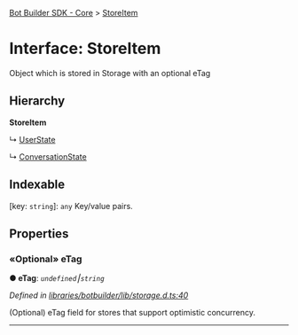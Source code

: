 [Bot Builder SDK - Core](../README.md) > [StoreItem](../interfaces/botbuilder.storeitem.md)



# Interface: StoreItem


Object which is stored in Storage with an optional eTag

## Hierarchy

**StoreItem**

↳  [UserState](botbuilder.__global.userstate.md)




↳  [ConversationState](botbuilder.__global.conversationstate.md)








## Indexable

\[key: `string`\]:&nbsp;`any`
Key/value pairs.



## Properties
<a id="etag"></a>

### «Optional» eTag

**●  eTag**:  *`undefined`⎮`string`* 

*Defined in [libraries/botbuilder/lib/storage.d.ts:40](https://github.com/Microsoft/botbuilder-js/blob/a28edbb/libraries/botbuilder/lib/storage.d.ts#L40)*



(Optional) eTag field for stores that support optimistic concurrency.




___


